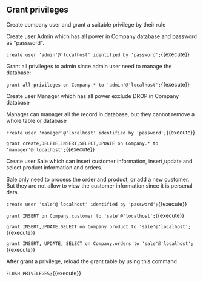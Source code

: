 ## Grant privileges 

Create company user and grant a suitable privilege by their rule

Create user Admin which has all power in Company database and password as "password".

`create user 'admin'@'localhost' identified by 'password';`{{execute}}

Grant all privileges to admin since admin user need to manage the database:

`grant all privileges on Company.* to 'admin'@'localhost';`{{execute}}
 
Create user Manager which has all power exclude DROP in Company database

Manager can manager all the record in database, but they cannot remove a whole table or database

`create user 'manager'@'localhost' identified by 'password';`{{execute}}

`grant create,DELETE,INSERT,SELECT,UPDATE on Company.* to 'manager'@'localhost';`{{execute}}


Create user Sale which can insert customer information, insert,update and select product information and orders.

Sale only need to process the order and product, or add a new customer. But they are not allow to view the customer information since it is persenal data.

`create user 'sale'@'localhost' identified by 'password';`{{execute}}

`grant INSERT on Company.customer to 'sale'@'localhost';`{{execute}}

`grant INSERT,UPDATE,SELECT on Company.product to 'sale'@'localhost';`{{execute}}

`grant INSERT, UPDATE, SELECT on Company.orders to 'sale'@'localhost';`{{execute}}

After grant a privilege, reload the grant table by using this command

`FLUSH PRIVILEGES;`{{execute}}
